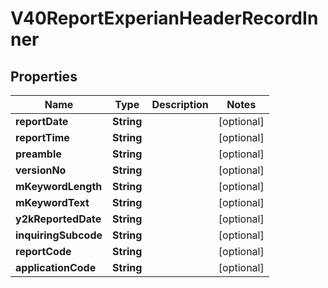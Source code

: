 

# V40ReportExperianHeaderRecordInner


## Properties

| Name | Type | Description | Notes |
|------------ | ------------- | ------------- | -------------|
|**reportDate** | **String** |  |  [optional] |
|**reportTime** | **String** |  |  [optional] |
|**preamble** | **String** |  |  [optional] |
|**versionNo** | **String** |  |  [optional] |
|**mKeywordLength** | **String** |  |  [optional] |
|**mKeywordText** | **String** |  |  [optional] |
|**y2kReportedDate** | **String** |  |  [optional] |
|**inquiringSubcode** | **String** |  |  [optional] |
|**reportCode** | **String** |  |  [optional] |
|**applicationCode** | **String** |  |  [optional] |



